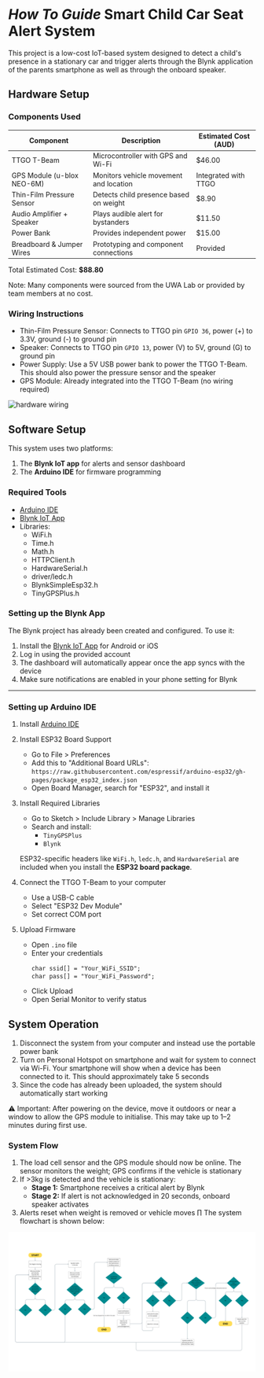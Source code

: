 # *How To Guide* Smart Child Car Seat Alert System
This project is a low-cost IoT-based system designed to detect a child's presence in a stationary car and trigger alerts through the Blynk application of the parents smartphone as well as through the onboard speaker.

## Hardware Setup
### Components Used

| Component                   | Description                                | Estimated Cost (AUD) |
|----------------------------|--------------------------------------------|-----------------------|
| TTGO T-Beam                | Microcontroller with GPS and Wi-Fi         | $46.00                |
| GPS Module (u-blox NEO-6M) | Monitors vehicle movement and location     | Integrated with TTGO  |
| Thin-Film Pressure Sensor  | Detects child presence based on weight     | $8.90                 |
| Audio Amplifier + Speaker  | Plays audible alert for bystanders         | $11.50                |
| Power Bank                 | Provides independent power                 | $15.00                |
| Breadboard & Jumper Wires  | Prototyping and component connections      | Provided              |

Total Estimated Cost: **$88.80**

Note: Many components were sourced from the UWA Lab or provided by team members at no cost. 

### Wiring Instructions
* Thin-Film Pressure Sensor: Connects to TTGO pin `GPIO 36`, power (+) to 3.3V, ground (-) to ground pin
* Speaker: Connects to TTGO pin `GPIO 13`, power (V) to 5V, ground (G) to ground pin
* Power Supply: Use a 5V USB power bank to power the TTGO T-Beam. This should also power the pressure sensor and the speaker 
* GPS Module: Already integrated into the TTGO T-Beam (no wiring required)

![hardware wiring](./setup.jpeg)

## Software Setup
This system uses two platforms:
1. The **Blynk IoT app** for alerts and sensor dashboard
2. The **Arduino IDE** for firmware programming 

### Required Tools
* [Arduino IDE](https://docs.arduino.cc/software/ide-v2/tutorials/getting-started/ide-v2-downloading-and-installing/)
* [Blynk IoT App](https://blynk.io/)
* Libraries:
    * WiFi.h
    * Time.h
    * Math.h
    * HTTPClient.h
    * HardwareSerial.h
    * driver/ledc.h
    * BlynkSimpleEsp32.h
    * TinyGPSPlus.h

### Setting up the Blynk App
The Blynk project has already been created and configured. 
To use it:
1. Install the [Blynk IoT App](https://blynk.io/) for Android or iOS
2. Log in using the provided account 
3. The dashboard will automatically appear once the app syncs with the device
4. Make sure notifications are enabled in your phone setting for Blynk
---

### Setting up Arduino IDE
1. Install [Arduino IDE](https://docs.arduino.cc/software/ide-v2/tutorials/getting-started/ide-v2-downloading-and-installing/)
2. Install ESP32 Board Support
    * Go to File > Preferences
    * Add this to "Additional Board URLs":
        `https://raw.githubusercontent.com/espressif/arduino-esp32/gh-pages/package_esp32_index.json`
    * Open Board Manager, search for "ESP32", and install it
3. Install Required Libraries
    * Go to Sketch > Include Library > Manage Libraries
    * Search and install:
        * `TinyGPSPlus`
        * `Blynk`

    ESP32-specific headers like `WiFi.h`, `ledc.h`, and `HardwareSerial` are included when you install the **ESP32 board package**.
4. Connect the TTGO T-Beam to your computer
    * Use a USB-C cable
    * Select "ESP32 Dev Module"
    * Set correct COM port
5. Upload Firmware
    * Open `.ino` file
    * Enter your credentials
        ```
        char ssid[] = "Your_WiFi_SSID";
        char pass[] = "Your_WiFi_Password";
        ```
    * Click Upload
    * Open Serial Monitor to verify status

## System Operation
1. Disconnect the system from your computer and instead use the portable power bank
2. Turn on Personal Hotspot on smartphone and wait for system to connect via Wi-Fi. Your smartphone will show when a device has been connected to it. This should approximately take 5 seconds
2. Since the code has already been uploaded, the system should automatically start working

⚠️ Important: After powering on the device, move it outdoors or near a window to allow the GPS module to initialise. This may take up to 1–2 minutes during first use.

### System Flow
1. The load cell sensor and the GPS module should now be online. The sensor monitors the weight; GPS confirms if the vehicle is stationary
2. If >3kg is detected and the vehicle is stationary:
    * **Stage 1:** Smartphone receives a critical alert by Blynk
    * **Stage 2:** If alert is not acknowledged in 20 seconds, onboard speaker activates
3. Alerts reset when weight is removed or vehicle moves
∏
The system flowchart is shown below:

![system flowchart](./flowchart.png)


